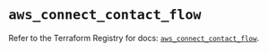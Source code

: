 # `aws_connect_contact_flow`

Refer to the Terraform Registry for docs: [`aws_connect_contact_flow`](https://registry.terraform.io/providers/hashicorp/aws/5.58.0/docs/resources/connect_contact_flow).
